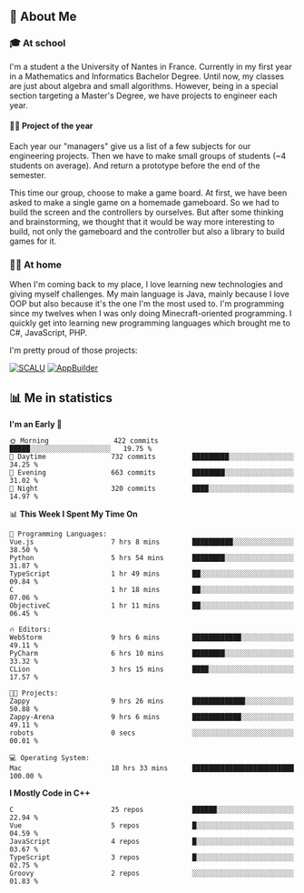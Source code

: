 ## 👀 About Me

### 🎓 At school

I'm a student a the University of Nantes in France. Currently in my first year in a Mathematics and Informatics Bachelor Degree. Until now, my classes are just about algebra and small algorithms. However, being in a special section targeting a Master's Degree, we have projects to engineer each year. 

#### 🔧🔬 Project of the year

Each year our "managers" give us a list of a few subjects for our engineering projects. Then we have to make small groups of students (~4 students on average). And return a prototype before the end of the semester.

This time our group, choose to make a game board. At first, we have been asked to make a single game on a homemade gameboard. So we had to build the screen and the controllers by ourselves. 
But after some thinking and brainstorming, we thought that it would be way more interesting to build, not only the gameboard and the controller but also a library to build games for it.

### 👨‍💻 At home

When I'm coming back to my place, I love learning new technologies and giving myself challenges. My main language is Java, mainly because I love OOP but also because it's the one I'm the most used to. I'm programming since my twelves when I was only doing Minecraft-oriented programming.  I quickly get into learning new programming languages which brought me to C#, JavaScript, PHP. 

I'm pretty proud of those projects:

[![SCALU](https://github-readme-stats.vercel.app/api/pin?username=renardfute&repo=SCALU)](https://github.com/renardfute/scalu)
[![AppBuilder](https://github-readme-stats.vercel.app/api/pin?username=pulsedev2&repo=AppBuilder)](https://github.com/pulsedev2/AppBuilder)

## 📊 Me in statistics
<!--START_SECTION:waka-->
**I'm an Early 🐤** 

```text
🌞 Morning                422 commits         █████░░░░░░░░░░░░░░░░░░░░   19.75 % 
🌆 Daytime                732 commits         █████████░░░░░░░░░░░░░░░░   34.25 % 
🌃 Evening                663 commits         ████████░░░░░░░░░░░░░░░░░   31.02 % 
🌙 Night                  320 commits         ████░░░░░░░░░░░░░░░░░░░░░   14.97 % 
```


📊 **This Week I Spent My Time On** 

```text
💬 Programming Languages: 
Vue.js                   7 hrs 8 mins        ██████████░░░░░░░░░░░░░░░   38.50 % 
Python                   5 hrs 54 mins       ████████░░░░░░░░░░░░░░░░░   31.87 % 
TypeScript               1 hr 49 mins        ██░░░░░░░░░░░░░░░░░░░░░░░   09.84 % 
C                        1 hr 18 mins        ██░░░░░░░░░░░░░░░░░░░░░░░   07.06 % 
ObjectiveC               1 hr 11 mins        ██░░░░░░░░░░░░░░░░░░░░░░░   06.45 % 

🔥 Editors: 
WebStorm                 9 hrs 6 mins        ████████████░░░░░░░░░░░░░   49.11 % 
PyCharm                  6 hrs 10 mins       ████████░░░░░░░░░░░░░░░░░   33.32 % 
CLion                    3 hrs 15 mins       ████░░░░░░░░░░░░░░░░░░░░░   17.57 % 

🐱‍💻 Projects: 
Zappy                    9 hrs 26 mins       █████████████░░░░░░░░░░░░   50.88 % 
Zappy-Arena              9 hrs 6 mins        ████████████░░░░░░░░░░░░░   49.11 % 
robots                   0 secs              ░░░░░░░░░░░░░░░░░░░░░░░░░   00.01 % 

💻 Operating System: 
Mac                      18 hrs 33 mins      █████████████████████████   100.00 % 
```

**I Mostly Code in C++** 

```text
C                        25 repos            ██████░░░░░░░░░░░░░░░░░░░   22.94 % 
Vue                      5 repos             █░░░░░░░░░░░░░░░░░░░░░░░░   04.59 % 
JavaScript               4 repos             █░░░░░░░░░░░░░░░░░░░░░░░░   03.67 % 
TypeScript               3 repos             █░░░░░░░░░░░░░░░░░░░░░░░░   02.75 % 
Groovy                   2 repos             ░░░░░░░░░░░░░░░░░░░░░░░░░   01.83 % 
```




<!--END_SECTION:waka-->
